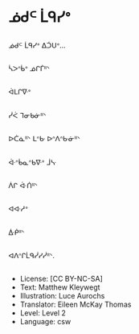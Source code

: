 # ᓅᑯᒼ ᒫᑫᓯᐤ

##
ᓅᑯᒼ ᒫᑫᓯᐤ ᐃᑑᑌᐤ...

##
ᓵᐳᐢᑳᐤ ᓅᒋᒦᐦᐠ

##
ᐋᒪᒋᐍᐤ

##
ᓰᐹ ᒣᓂᑲᓃᐦᐠ

##
ᐅᑖᓈᐦᐠ ᒪᐢᑿ ᐅᐢᐱᐢᑿᓃᐦᐠ

##
ᐚᐢᑳᓇᐢᑲᐍᐤ ᒨᔁ

##
ᐲᒋ ᐚᑏᐦᐠ

##
ᐊᐘᓱᐤ

##
ᐑᑮᐦᐠ

##
ᐊᐱᐢᒋᒫᑫᓰᓯᓰᐦᐠ.

##
* License: [CC BY-NC-SA]
* Text: Matthew Kleywegt
* Illustration: Luce Aurochs
* Translator: Eileen McKay Thomas
* Level: Level 2
* Language: csw
